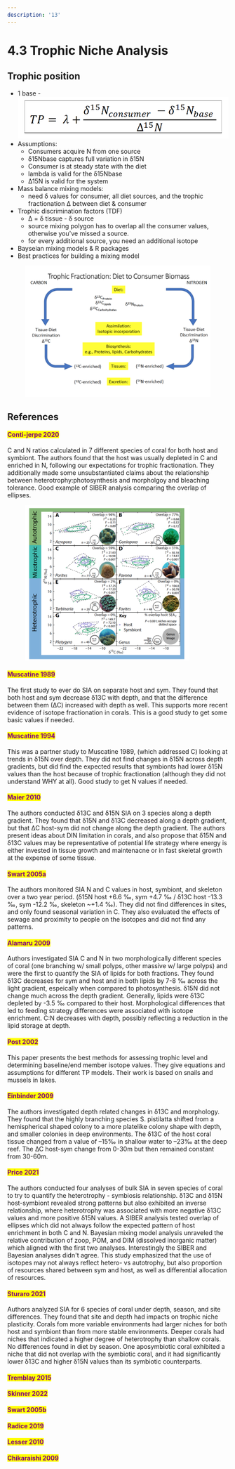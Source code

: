 ```yaml
---
description: '13'
---
```


# 4.3 Trophic Niche Analysis

## Trophic position

* 1 base - <img src="../.gitbook/assets/Screen Shot 2023-05-12 at 11.34.08 AM.png" alt="" data-size="line">
* Assumptions:&#x20;
  * Consumers acquire N from one source&#x20;
  * δ15Nbase captures full variation in δ15N
  * Consumer is at steady state with the diet&#x20;
  * lambda is valid for the δ15Nbase&#x20;
  * ∆15N is valid for the system&#x20;
* Mass balance mixing models:&#x20;
  * need δ values for consumer,  all diet sources, and the trophic fractionation ∆ between diet & consumer&#x20;
* Trophic discrimination factors (TDF)&#x20;
  * ∆ = δ tissue - δ source  &#x20;
  * source mixing polygon has to overlap all the consumer values, otherwise you've missed a source.&#x20;
  * for every additional source, you need an additional isotope&#x20;
* Bayseian mixing models & R packages&#x20;
* Best practices for building a mixing model

<figure><img src="../.gitbook/assets/Screen Shot 2023-05-12 at 10.30.56 AM.png" alt=""><figcaption></figcaption></figure>

## References

#### <mark style="color:purple;">Conti-jerpe 2020</mark>

C and N ratios calculated in 7 different species of coral for both host and symbiont. The authors found that the host was usually depleted in C and enriched in N, following our expectations for trophic fractionation. They additionally made some unsubstantiated claims about the relationship between heterotrophy:photosynthesis and morpholgoy and bleaching tolerance. Good example of SIBER analysis comparing the overlap of ellipses.&#x20;

<figure><img src="../.gitbook/assets/Screen Shot 2023-05-26 at 12.51.30 PM.png" alt="" width="375"><figcaption></figcaption></figure>

#### <mark style="color:purple;">Muscatine 1989</mark>

The first study to ever do SIA on separate host and sym. They found that both host and sym decrease δ13C with depth, and that the difference between them (∆C) increased with depth as well. This supports more recent evidence of isotope fractionation in corals. This is a good study to get some basic values if needed. &#x20;

#### <mark style="color:purple;">Muscatine 1994</mark>

This was a partner study to Muscatine 1989, (which addressed C) looking at trends in δ15N over depth. They did not find changes in δ15N across depth gradients, but did find the expected results that symbionts had lower δ15N values than the host because of trophic fractionation (although they did not understand WHY at all). Good study to get N values if needed. &#x20;

#### <mark style="color:purple;">Maier 2010</mark>

The authors conducted δ13C and δ15N SIA on 3 species along a depth gradient. They found that δ15N and δ13C decreased along a depth gradient, but that ∆C host-sym did not change along the depth gradient. The authors present ideas about DIN limitation in corals, and also propose that δ15N and δ13C values may be representative of potential life strategy where energy is either invested in tissue growth and maintenacne or in fast skeletal growth at the expense of some tissue.&#x20;

#### <mark style="color:purple;">Swart 2005a</mark>

The authors monitored SIA N and C values in host, symbiont, and skeleton over a two year period. (δ15N host +6.6 ‰, sym +4.7 ‰ / δ13C host -13.3 ‰, sym -12.2 ‰, skeleton \~+1.4 ‰). They did not find differences in sites, and only found seasonal variation in C. They also evaluated the effects of sewage and proximity to people on the isotopes and did not find any patterns.

#### <mark style="color:purple;">Alamaru 2009</mark>

Authors investigated SIA C and N in two morphologically different species of coral (one branching w/ small polyps, other massive w/ large polyps) and were the first to quantify the SIA of lipids for both fractions. They found δ13C decreases for sym and host and in both lipids by 7-8 ‰ across the light gradient, espeically when compared to photosynthesis. δ15N did not change much across the depth gradient. Generally, lipids were δ13C depleted by  -3.5 ‰ compared to their host. Morphological differences that led to feeding strategy differences were associated with isotope enrichment. C:N decreases with depth, possibly reflecting a reduction in the lipid storage at depth.&#x20;

#### <mark style="color:purple;">Post 2002</mark>

This paper presents the best methods for assessing trophic level and determining baseline/end member isotope values. They give equations and assumptions for different TP models. Their work is based on snails and mussels in lakes.&#x20;

#### <mark style="color:purple;">Einbinder 2009</mark>

The authors investigated depth related changes in δ13C and morphology. They found that the highly branching species S. pistilatta shifted from a hemispherical shaped colony to a more platelike colony shape with depth, and smaller colonies in deep environments. The δ13C of the host coral tissue changed from a value of –15‰ in shallow water to –23‰ at the deep reef. The ∆C host-sym change from 0-30m but then remained constant from 30-60m.&#x20;

#### <mark style="color:purple;">Price 2021</mark>

The authors conducted four analyses of bulk SIA in seven species of coral to try to quantify the heterotrophy - symbiosis relationship. δ13C and δ15N host-symbiont revealed strong patterns but also exhibited an inverse relationship, where heterotrophy was associated with more negative δ13C values and more positive δ15N values. A SIBER analysis tested overlap of ellipses which did not always follow the expected pattern of host enrichment in both C and N. Bayesian mixing model analysis unraveled the relative contribution of zoop, POM, and DIM (dissolved inorganic matter) which aligned with the first two analyses. Interestingly the SIBER and Bayesian analyses didn't agree. This study emphasized that the use of isotopes may not always reflect hetero- vs autotrophy, but also proportion of resources shared between sym and host, as well as differential allocation of resources.&#x20;

#### <mark style="color:purple;">Sturaro 2021</mark>

Authors analyzed SIA for 6 species of coral under depth, season, and site differences. They found that site and depth had impacts on trophic niche plasticity. Corals fom more variable environments had larger niches for both host and symbiont than from more stable environments. Deeper corals had niches that indicated a higher degree of heterotrophy than shallow corals. No differences found in diet by season. One aposymbiotic coral exhibited a niche that did not overlap with the symbiotic coral, and it had significantly lower δ13C and higher δ15N values than its symbiotic counterparts.&#x20;

#### <mark style="color:purple;">Tremblay 2015</mark>

#### <mark style="color:purple;">Skinner 2022</mark>

#### <mark style="color:purple;">Swart 2005b</mark>

#### <mark style="color:purple;">Radice 2019</mark>

#### <mark style="color:purple;">Lesser 2010</mark>

#### <mark style="color:purple;">Chikaraishi 2009</mark>
